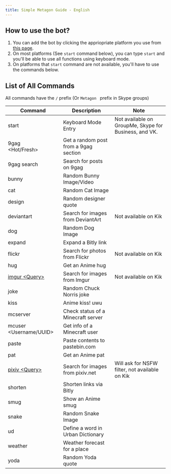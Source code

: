 ```yaml
---
title: Simple Metagon Guide - English
---
```


## How to use the bot?

1. You can add the bot by clicking the appriopriate platform you use from [this page](../).
2. On most platforms (See `start` command below), you can type `start` and you'll be able to use all functions using keyboard mode.
3. On platforms that `start` command are not available, you'll have to use the commands below.

## List of All Commands
All commands have the `/` prefix (Or `Metagon ` prefix in Skype groups)

| Command | Description | Note |
| --- | --- | --- |
| start | Keyboard Mode Entry | Not available on GroupMe, Skype for Business, and VK. |
| 9gag <Section> <Hot/Fresh> | Get a random post from a 9gag section | |
| 9gag search <Query> | Search for posts on 9gag | |
| bunny | Random Bunny Image/Video | |
| cat | Random Cat Image | |
| design | Random designer quote | |
| deviantart <Query> | Search for images from DeviantArt | Not available on Kik |
| dog | Random Dog Image | |
| expand | Expand a Bitly link | |
| flickr | Search for photos from Flickr | Not available on Kik |
| hug | Get an Anime hug | |
| [imgur \<Query\>](../images#imgur) | Search for images from Imgur | Not available on Kik |
| joke | Random Chuck Norris joke | |
| kiss | Anime kiss! uwu | |
| mcserver <Address> | Check status of a Minecraft server | |
| mcuser <Username/UUID> | Get info of a Minecraft user | |
| paste <Content> | Paste contents to pastebin.com | |
| pat | Get an Anime pat | |
| [pixiv \<Query\>](../images#pixiv) | Search for images from pixiv.net | Will ask for NSFW filter, not available on Kik |
| shorten <Link> | Shorten links via Bitly | |
| smug | Show an Anime smug | |
| snake | Random Snake Image | |
| ud <Word> | Define a word in Urban Dictionary | |
| weather <Place> | Weather forecast for a place | |
| yoda | Random Yoda quote | |
